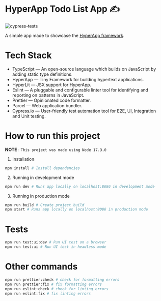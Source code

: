 # HyperApp Todo List App ✍

![cypress-tests](https://github.com/Genebson/hyperapp-todolist/actions/workflows/cypress-tests.yml/badge.svg)

A simple app made to showcase the [HyperApp framework](https://github.com/jorgebucaran/hyperapp).

# Tech Stack

- TypeScript — An open-source language which builds on JavaScript by adding static type definitions.
- HyperApp — Tiny Framework for building hypertext applications.
- HyperLit — JSX support for HyperApp.
- Eslint — A pluggable and configurable linter tool for identifying and reporting on patterns in JavaScript.
- Prettier — Opinionated code formatter.
- Parcel — Web application bundler.
- Cypress.io — User-friendly test automation tool for E2E, UI, Integration and Unit testing.

# How to run this project

**NOTE** : `This project was made using Node 17.3.0`

1. Installation

```bash
npm install # Install dependencies
```

2. Running in development mode

```bash
npm run dev # Runs app locally on localhost:8080 in development mode
```

3. Running in production mode

```bash
npm run build # Create project build
npm start # Runs app locally on localhost:8080 in production mode
```

# Tests

```bash
npm run test:ui:dev # Run UI test on a browser
npm run test:ui # Run UI test in headless mode
```

# Other commands

```bash
npm run prettier:check # check for formatting errors
npm run prettier:fix # fix formatting errors
npm run eslint:check # check for linting errors
npm run eslint:fix # fix linting errors
```
